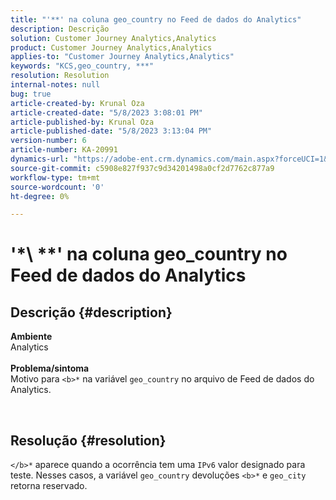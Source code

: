 ```yaml
---
title: "'**' na coluna geo_country no Feed de dados do Analytics"
description: Descrição
solution: Customer Journey Analytics,Analytics
product: Customer Journey Analytics,Analytics
applies-to: "Customer Journey Analytics,Analytics"
keywords: "KCS,geo_country, ***"
resolution: Resolution
internal-notes: null
bug: true
article-created-by: Krunal Oza
article-created-date: "5/8/2023 3:08:01 PM"
article-published-by: Krunal Oza
article-published-date: "5/8/2023 3:13:04 PM"
version-number: 6
article-number: KA-20991
dynamics-url: "https://adobe-ent.crm.dynamics.com/main.aspx?forceUCI=1&pagetype=entityrecord&etn=knowledgearticle&id=6da6c01c-b2ed-ed11-8849-6045bd006268"
source-git-commit: c5908e827f937c9d34201498a0cf2d7762c877a9
workflow-type: tm+mt
source-wordcount: '0'
ht-degree: 0%

---
```


# &#39;\*\ *\*&#39; na coluna geo_country no Feed de dados do Analytics

## Descrição {#description}

<b>Ambiente</b><br>Analytics<br> <br><b>Problema/sintoma</b><br>Motivo para `<b>*` na variável `geo_country` no arquivo de Feed de dados do Analytics.



 

## Resolução {#resolution}

`</b>*` aparece quando a ocorrência tem uma `IPv6` valor designado para teste. Nesses casos, a variável `geo_country` devoluções `<b>*` e `geo_city` retorna reservado.